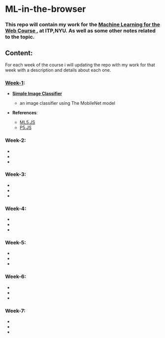 # __ML-in-the-browser__

 ### This repo will contain my work for the [Machine Learning for the Web Course ](https://github.com/yining1023/machine-learning-for-the-web), at ITP,NYU. As well as some other notes related to the topic.



 ## Content:
 For each week of the course i will updating the repo with my work for that week with a description and details about each one.

 ### [Week-1](https://github.com/OmarTahoun/ML-in-the-browser/tree/master/Week-1/basic-image-classifier):
-  [__Simple Image Classifier__](https://omartahoun.github.io/ML-in-the-browser/Week-1/basic-image-classifier/)
    - an image classifier using The MobileNet model

- __References__:
  - [ML5.JS](https://ml5js.org/docs/getting-started)
  - [P5.JS](https://p5js.org/)

 ### Week-2:
 -
 -
 -

 ### Week-3:
 -
 -
 -

 ### Week-4:
 -
 -
 -

 ### Week-5:
 -
 -
 -

 ### Week-6:
 -
 -
 -

 ### Week-7:
 -
 -
 -
